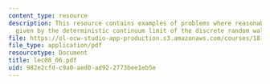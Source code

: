 ```yaml
---
content_type: resource
description: This resource contains examples of problems where reasonable models are
  given by the deterministic continuum limit of the discrete random walk.
file: https://ol-ocw-studio-app-production.s3.amazonaws.com/courses/18-366-random-walks-and-diffusion-fall-2006/982e2cfdc9a0aed0ad922773bee1eb5e_lec08_06.pdf
file_type: application/pdf
resourcetype: Document
title: lec08_06.pdf
uid: 982e2cfd-c9a0-aed0-ad92-2773bee1eb5e
---
```

